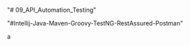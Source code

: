"# 09_API_Automation_Testing" 

"#Intellij-Java-Maven-Groovy-TestNG-RestAssured-Postman"

a













































